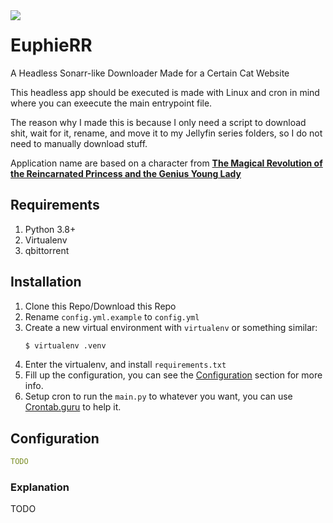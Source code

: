 <img align="left" src="https://em-content.zobj.net/thumbs/120/google/350/rainbow_1f308.png" />
<h1>EuphieRR</h1>
<p>A Headless Sonarr-like Downloader Made for a Certain Cat Website</p>

This headless app should be executed is made with Linux and cron in mind where you can exeecute the main entrypoint file.

The reason why I made this is because I only need a script to download shit, wait for it, rename, and move it to my Jellyfin series folders, so I do not need to manually download stuff.

Application name are based on a character from **[The Magical Revolution of the Reincarnated Princess and the Genius Young Lady][Anilist]**

## Requirements
1. Python 3.8+
2. Virtualenv
3. qbittorrent

## Installation
1. Clone this Repo/Download this Repo
2. Rename `config.yml.example` to `config.yml`
3. Create a new virtual environment with `virtualenv` or something similar:
   ```bash
   $ virtualenv .venv
   ```
4. Enter the virtualenv, and install `requirements.txt`
4. Fill up the configuration, you can see the [Configuration](#configuration) section for more info.
5. Setup cron to run the `main.py` to whatever you want, you can use [Crontab.guru][Crontab] to help it.

## Configuration

```yaml
TODO
```

### Explanation

TODO

[Anilist]: https://anilist.co/anime/153629/
[Crontab]: https://crontab.guru/